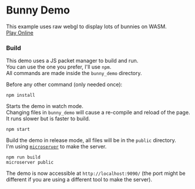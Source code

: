 # Bunny Demo

This example uses raw webgl to display lots of bunnies on WASM.\
[Play Online](https://leudz.github.io/shipyard/bunny_demo)

### Build

This demo uses a JS packet manager to build and run.\
You can use the one you prefer, I'll use `npm`.\
All commands are made inside the `bunny_demo` directory.

Before any other command (only needed once):

```shell
npm install
```

Starts the demo in watch mode.\
Changing files in `bunny_demo` will cause a re-compile and reload of the page.\
It runs slower but is faster to build.

```shell
npm start
```

Build the demo in release mode, all files will be in the `public` directory.\
I'm using [`microserver`](https://crates.io/crates/microserver) to make the server.

```shell
npm run build
microserver public
```

The demo is now accessible at `http://localhost:9090/` (the port might be different if you are using a different tool to make the server).
